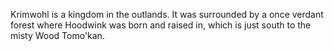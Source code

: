 Krimwohl is a kingdom in the outlands. It was surrounded by a once verdant forest where Hoodwink was born and raised in, which is just south to the misty Wood Tomo'kan.